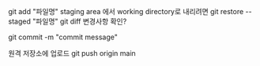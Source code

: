 git add "파일명"
 staging area 에서 working directory로 내리려면 git restore --staged "파일명"
git diff 변경사항 확인?

git commit -m "commit message"

원격 저장소에 업로드 git push origin main
